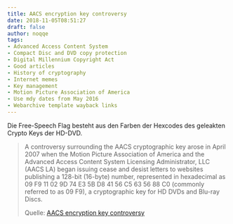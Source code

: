 ```yaml
---
title: AACS encryption key controversy
date: 2018-11-05T08:51:27
draft: false
author: noqqe
tags:
- Advanced Access Content System
- Compact Disc and DVD copy protection
- Digital Millennium Copyright Act
- Good articles
- History of cryptography
- Internet memes
- Key management
- Motion Picture Association of America
- Use mdy dates from May 2016
- Webarchive template wayback links
---
```


Die Free-Speech Flag besteht aus den Farben der Hexcodes des geleakten Crypto
Keys der HD-DVD.

> A controversy surrounding the AACS cryptographic key arose in April 2007 when
> the Motion Picture Association of America and the Advanced Access Content
> System Licensing Administrator, LLC (AACS LA) began issuing cease and desist
> letters to websites publishing a 128-bit (16-byte) number, represented in
> hexadecimal as 09 F9 11 02 9D 74 E3 5B D8 41 56 C5 63 56 88 C0 (commonly
> referred to as 09 F9), a cryptographic key for HD DVDs and Blu-ray Discs.
>
> Quelle: [AACS encryption key controversy](https://en.wikipedia.org/wiki/AACS_encryption_key_controversy)